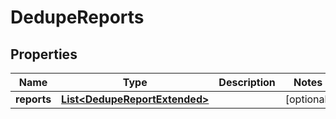 
# DedupeReports

## Properties
Name | Type | Description | Notes
------------ | ------------- | ------------- | -------------
**reports** | [**List&lt;DedupeReportExtended&gt;**](DedupeReportExtended.md) |  |  [optional]



